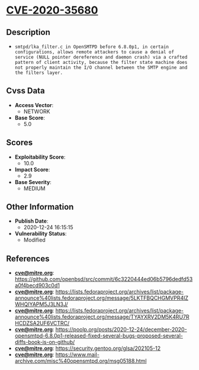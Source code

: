 
# [CVE-2020-35680](https://github.com/openbsd/src/commit/6c3220444ed06b5796dedfd53a0f4becd903c0d1)

## Description

- `smtpd/lka_filter.c in OpenSMTPD before 6.8.0p1, in certain configurations, allows remote attackers to cause a denial of service (NULL pointer dereference and daemon crash) via a crafted pattern of client activity, because the filter state machine does not properly maintain the I/O channel between the SMTP engine and the filters layer.`

## Cvss Data

- **Access Vector**:
  - NETWORK
- **Base Score**:
  - 5.0

## Scores

- **Exploitability Score**:
  - 10.0
- **Impact Score**:
  - 2.9
- **Base Severity**:
  - MEDIUM

## Other Information

- **Publish Date**:
  - 2020-12-24 16:15:15
- **Vulnerability Status**:
  - Modified

## References

- **cve@mitre.org**: https://github.com/openbsd/src/commit/6c3220444ed06b5796dedfd53a0f4becd903c0d1
- **cve@mitre.org**: https://lists.fedoraproject.org/archives/list/package-announce%40lists.fedoraproject.org/message/5LKTFBQCHGMVPR4IZWHQIYAPM5J3LN3J/
- **cve@mitre.org**: https://lists.fedoraproject.org/archives/list/package-announce%40lists.fedoraproject.org/message/TYAYXRV2DM5K4RU7RHCDZSA2UF6VCTRC/
- **cve@mitre.org**: https://poolp.org/posts/2020-12-24/december-2020-opensmtpd-6.8.0p1-released-fixed-several-bugs-proposed-several-diffs-book-is-on-github/
- **cve@mitre.org**: https://security.gentoo.org/glsa/202105-12
- **cve@mitre.org**: https://www.mail-archive.com/misc%40opensmtpd.org/msg05188.html
